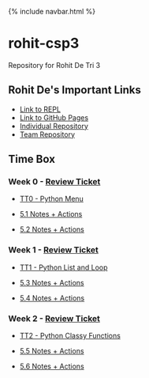 {% include navbar.html %}

# rohit-csp3
Repository for Rohit De Tri 3


## Rohit De's Important Links

- [Link to REPL](https://replit.com/@rohittde/rohit-csp3)
- [Link to GitHub Pages](https://rohitd3.github.io/rohit-csp3/)
- [Individual Repository](https://github.com/rohitd3/rohit-csp3)
- [Team Repository](https://github.com/aaditgupta21/koolskool)

## Time Box

### Week 0 - [Review Ticket](https://github.com/rohitd3/rohit-csp3/issues/1)

- [TT0 - Python Menu](https://replit.com/@rohittde/rohit-csp3#python/menu.py) 

- [5.1 Notes + Actions](https://rohitd3.github.io/rohit-csp3/notes/5_1notes)
- [5.2 Notes + Actions](https://rohitd3.github.io/rohit-csp3/notes/5_2notes)

### Week 1 - [Review Ticket](https://github.com/rohitd3/rohit-csp3/issues/2)

- [TT1 - Python List and Loop](https://replit.com/@rohittde/rohit-csp3#python/listandloop.py) 

- [5.3 Notes + Actions](https://rohitd3.github.io/rohit-csp3/notes/5_3notes)
- [5.4 Notes + Actions](https://rohitd3.github.io/rohit-csp3/notes/5_4notes)

### Week 2 - [Review Ticket](https://github.com/rohitd3/rohit-csp3/issues/2)

- [TT2 - Python Classy Functions](https://replit.com/@rohittde/rohit-csp3#python/week2/factorial.py) 

- [5.5 Notes + Actions](https://rohitd3.github.io/rohit-csp3/notes/5_5notes)
- [5.6 Notes + Actions](https://rohitd3.github.io/rohit-csp3/notes/5_6notes)
